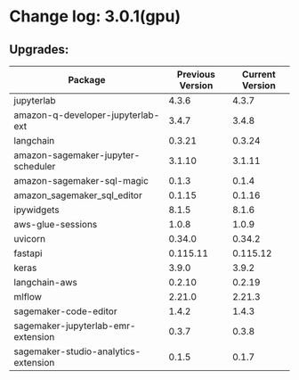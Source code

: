 # Change log: 3.0.1(gpu)

## Upgrades: 

Package | Previous Version | Current Version
---|---|---
jupyterlab|4.3.6|4.3.7
amazon-q-developer-jupyterlab-ext|3.4.7|3.4.8
langchain|0.3.21|0.3.24
amazon-sagemaker-jupyter-scheduler|3.1.10|3.1.11
amazon-sagemaker-sql-magic|0.1.3|0.1.4
amazon_sagemaker_sql_editor|0.1.15|0.1.16
ipywidgets|8.1.5|8.1.6
aws-glue-sessions|1.0.8|1.0.9
uvicorn|0.34.0|0.34.2
fastapi|0.115.11|0.115.12
keras|3.9.0|3.9.2
langchain-aws|0.2.10|0.2.19
mlflow|2.21.0|2.21.3
sagemaker-code-editor|1.4.2|1.4.3
sagemaker-jupyterlab-emr-extension|0.3.7|0.3.8
sagemaker-studio-analytics-extension|0.1.5|0.1.7
